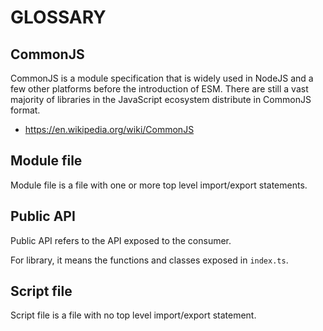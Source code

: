 # GLOSSARY

## CommonJS

CommonJS is a module specification that is widely used in NodeJS and a few other platforms before the introduction of ESM.
There are still a vast majority of libraries in the JavaScript ecosystem distribute in CommonJS format.

- <https://en.wikipedia.org/wiki/CommonJS>

## Module file

Module file is a file with one or more top level import/export statements.

## Public API

Public API refers to the API exposed to the consumer.

For library, it means the functions and classes exposed in `index.ts`.

## Script file

Script file is a file with no top level import/export statement.
